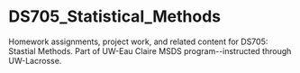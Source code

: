 # DS705_Statistical_Methods

Homework assignments, project work, and related content for DS705: Stastial Methods. Part of UW-Eau Claire MSDS program--instructed through UW-Lacrosse.
